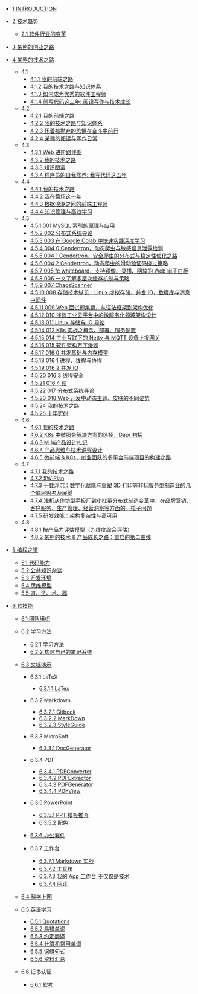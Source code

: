   - [1 INTRODUCTION](/INTRODUCTION.md)
  - [2 技术趋势](/技术趋势/README.md)
    - [2.1 软件行业的变革](/技术趋势/软件行业的变革.md)
  - [3 某熊的创业之路](/某熊的创业之路/README.md)
    
  - [4 某熊的技术之路](/某熊的技术之路/README.md)
    - 4.1 
      - [4.1.1 我的前端之路](/某熊的技术之路/2015/2015-我的前端之路.md)
      - [4.1.2 我的技术之路与知识体系](/某熊的技术之路/2015/2015-我的技术之路与知识体系.md)
      - [4.1.3 如何成为优秀的软件工程师](/某熊的技术之路/2015/如何成为优秀的软件工程师.md)
      - [4.1.4 熊写代码这三年: 阅读写作与技术成长](/某熊的技术之路/2015/熊写代码这三年:%20阅读写作与技术成长.md)
    - 4.2 
      - [4.2.1 我的前端之路](/某熊的技术之路/2016/2016-我的前端之路.md)
      - [4.2.2 我的技术之路与知识体系](/某熊的技术之路/2016/2016-我的技术之路与知识体系.md)
      - [4.2.3 怀着被抛弃的恐惧在奋斗中前行](/某熊的技术之路/2016/怀着被抛弃的恐惧在奋斗中前行.md)
      - [4.2.4 某熊的阅读与写作日常](/某熊的技术之路/2016/某熊的阅读与写作日常.md)
    - 4.3 
      - [4.3.1 Web 进阶路线图](/某熊的技术之路/2017/2017-Web%20进阶路线图.md)
      - [4.3.2 我的技术之路](/某熊的技术之路/2017/2017-我的技术之路.md)
      - [4.3.3 知识图谱](/某熊的技术之路/2017/2017-知识图谱.md)
      - [4.3.4 程序员的自我修养: 我写代码这五年](/某熊的技术之路/2017/程序员的自我修养:%20我写代码这五年.md)
    - 4.4 
      - [4.4.1 我的技术之路](/某熊的技术之路/2018/2018-我的技术之路.md)
      - [4.4.2 我在菊场这一年](/某熊的技术之路/2018/我在菊场这一年.md)
      - [4.4.3 数据浪潮之间的前端工程师](/某熊的技术之路/2018/数据浪潮之间的前端工程师.md)
      - [4.4.4 知识管理与高效学习](/某熊的技术之路/2018/知识管理与高效学习.md)
    - 4.5 
      - [4.5.1 001 MySQL 索引的原理与应用](/某熊的技术之路/2019/2019-001-MySQL%20索引的原理与应用.md)
      - [4.5.2 002 分布式系统导论](/某熊的技术之路/2019/2019-002-分布式系统导论.md)
      - [4.5.3 003 在 Google Colab 中快速实践深度学习](/某熊的技术之路/2019/2019-003-在%20Google%20Colab%20中快速实践深度学习.md)
      - [4.5.4 004 0 Cendertron，动态爬虫与敏感信息泄露检测](/某熊的技术之路/2019/2019-004-0-Cendertron，动态爬虫与敏感信息泄露检测.md)
      - [4.5.5 004 1 Cendertron，安全爬虫的分布式与稳定性优化之路](/某熊的技术之路/2019/2019-004-1-Cendertron，安全爬虫的分布式与稳定性优化之路.md)
      - [4.5.6 004 2 Cendertron，动态爬虫的滑动验证码绕过策略](/某熊的技术之路/2019/2019-004-2-Cendertron，动态爬虫的滑动验证码绕过策略.md)
      - [4.5.7 005 fc whiteboard，支持镜像、录播、回放的 Web 电子白板](/某熊的技术之路/2019/2019-005-fc-whiteboard，支持镜像、录播、回放的%20Web%20电子白板.md)
      - [4.5.8 006 一文了解多层次缓存机制与策略](/某熊的技术之路/2019/2019-006-一文了解多层次缓存机制与策略.md)
      - [4.5.9 007 ChaosScanner](/某熊的技术之路/2019/2019-007-ChaosScanner.md)
      - [4.5.10 008 存储技术纵览：Linux 虚拟存储，并发 IO，数据库与消息中间件](/某熊的技术之路/2019/2019-008-存储技术纵览：Linux%20虚拟存储，并发%20IO，数据库与消息中间件.md)
      - [4.5.11 009 Web 面试题集锦，从语法框架到架构优化](/某熊的技术之路/2019/2019-009-Web%20面试题集锦，从语法框架到架构优化.md)
      - [4.5.12 010 浅谈工业云平台中的微服务化领域架构设计](/某熊的技术之路/2019/2019-010-浅谈工业云平台中的微服务化领域架构设计.md)
      - [4.5.13 011 Linux 存储与 IO 导论](/某熊的技术之路/2019/2019-011-Linux%20存储与%20IO%20导论.md)
      - [4.5.14 012 K8s 实战之概念、部署、服务配置](/某熊的技术之路/2019/2019-012-K8s%20实战之概念、部署、服务配置.md)
      - [4.5.15 014 工业互联下的 Netty 与 MQTT 设备上报网关](/某熊的技术之路/2019/2019-014-工业互联下的%20Netty%20与%20MQTT%20设备上报网关.md)
      - [4.5.16 015 软件架构万字漫谈](/某熊的技术之路/2019/2019-015-软件架构万字漫谈.md)
      - [4.5.17 016 0 并发基础与内存模型](/某熊的技术之路/2019/2019-016-0-并发基础与内存模型.md)
      - [4.5.18 016 1 进程、线程与协程](/某熊的技术之路/2019/2019-016-1-进程、线程与协程.md)
      - [4.5.19 016 2 并发 IO](/某熊的技术之路/2019/2019-016-2-并发%20IO.md)
      - [4.5.20 016 3 线程安全](/某熊的技术之路/2019/2019-016-3-线程安全.md)
      - [4.5.21 016 4 锁](/某熊的技术之路/2019/2019-016-4-锁.md)
      - [4.5.22 017 分布式系统导论](/某熊的技术之路/2019/2019-017-分布式系统导论.md)
      - [4.5.23 018 Web 开发中动态主题、皮肤的不同姿势](/某熊的技术之路/2019/2019-018-Web%20开发中动态主题、皮肤的不同姿势.md)
      - [4.5.24 我的技术之路](/某熊的技术之路/2019/2019-我的技术之路.md)
      - [4.5.25 十年铲码](/某熊的技术之路/2019/十年铲码.md)
    - 4.6 
      - [4.6.1 我的技术之路](/某熊的技术之路/2020/2020-我的技术之路.md)
      - [4.6.2 K8s 中微服务解决方案的选择，Dapr 初探](/某熊的技术之路/2020/K8s%20中微服务解决方案的选择，Dapr%20初探.md)
      - [4.6.3 M 端产品设计札记](/某熊的技术之路/2020/M%20端产品设计札记.md)
      - [4.6.4 产品思维与技术课程设计](/某熊的技术之路/2020/产品思维与技术课程设计.md)
      - [4.6.5 微前端 & K8s，创业团队的多平台前端项目的构建之路](/某熊的技术之路/2020/微前端%20&%20K8s，创业团队的多平台前端项目的构建之路.md)
    - 4.7 
      - [4.7.1 我的技术之路](/某熊的技术之路/2021/2021-我的技术之路.md)
      - [4.7.2 5W Plan](/某熊的技术之路/2021/5W%20Plan.md)
      - [4.7.3 十载浮沉：数字化赋能与重塑 3D 打印等非标服务型制造业的几个底层思考及展望](/某熊的技术之路/2021/十载浮沉：数字化赋能与重塑%203D%20打印等非标服务型制造业的几个底层思考及展望.md)
      - [4.7.4 浅析从作坊型手扳厂到小批量分布式制造变革中，在品牌营销、客户服务、生产管理、经营洞察等方面的一揽子问题](/某熊的技术之路/2021/浅析从作坊型手扳厂到小批量分布式制造变革中，在品牌营销、客户服务、生产管理、经营洞察等方面的一揽子问题.md)
      - [4.7.5 研发效能：架构复杂性与高可用](/某熊的技术之路/2021/研发效能：架构复杂性与高可用.md)
    - 4.8 
      - [4.8.1 按产品力评估模型（九维度综合评估）](/某熊的技术之路/2022/2022-按产品力评估模型（九维度综合评估）.md)
      - [4.8.2 某熊的技术 & 产品成长之路：重启的第二曲线](/某熊的技术之路/2022/2022-某熊的技术%20&%20产品成长之路：重启的第二曲线.md)
  - [5 编程之道](/编程之道/README.md)
    - [5.1 代码能力](/编程之道/代码能力.md)
    - [5.2 公共知识杂谈](/编程之道/公共知识杂谈.md)
    - [5.3 开发环境](/编程之道/开发环境.md)
    - [5.4 思维模型](/编程之道/思维模型.md)
    - [5.5 道、法、术、器](/编程之道/道、法、术、器.md)
  - [6 软技能](/软技能/README.md)
    - [6.1 团队组织](/软技能/团队组织/README.md)
      
    - 6.2 学习方法
      - [6.2.1 学习方法](/软技能/学习方法/学习方法.md)
      - [6.2.2 构建自己的笔记系统](/软技能/学习方法/构建自己的笔记系统.md)
    - [6.3 文档演示](/软技能/文档演示/README.md)
      - 6.3.1 LaTeX
        - [6.3.1.1 LaTex](/软技能/文档演示/LaTeX/LaTex.md)
      - 6.3.2 Markdown
        - [6.3.2.1 Gitbook](/软技能/文档演示/Markdown/Gitbook.md)
        - [6.3.2.2 MarkDown](/软技能/文档演示/Markdown/MarkDown.md)
        - [6.3.2.3 StyleGuide](/软技能/文档演示/Markdown/StyleGuide.md)
      - 6.3.3 MicroSoft
        - [6.3.3.1 DocGenerator](/软技能/文档演示/MicroSoft/DocGenerator.md)
      - 6.3.4 PDF
        - [6.3.4.1 PDFConverter](/软技能/文档演示/PDF/PDFConverter.md)
        - [6.3.4.2 PDFExtractor](/软技能/文档演示/PDF/PDFExtractor.md)
        - [6.3.4.3 PDFGenerator](/软技能/文档演示/PDF/PDFGenerator.md)
        - [6.3.4.4 PDFView](/软技能/文档演示/PDF/PDFView.md)
      - 6.3.5 PowerPoint
        - [6.3.5.1 PPT 模板推介](/软技能/文档演示/PowerPoint/PPT%20模板推介.md)
        - [6.3.5.2 配色](/软技能/文档演示/PowerPoint/配色/README.md)
          
      - [6.3.6 办公套件](/软技能/文档演示/办公套件/README.md)
        
      - 6.3.7 工作台
        - [6.3.7.1 Markdown 实战](/软技能/文档演示/工作台/Markdown%20实战.md)
        - [6.3.7.2 工具箱](/软技能/文档演示/工作台/工具箱.md)
        - [6.3.7.3 我的 App 工作台 不仅仅是技术](/软技能/文档演示/工作台/我的%20App%20工作台-不仅仅是技术.md)
        - [6.3.7.4 阅读](/软技能/文档演示/工作台/阅读.md)
    - [6.4 科学上网](/软技能/科学上网/README.md)
      
    - [6.5 英语学习](/软技能/英语学习/README.md)
      - [6.5.1 Quotations](/软技能/英语学习/Quotations.md)
      - [6.5.2 易错单词](/软技能/英语学习/易错单词.md)
      - [6.5.3 约定翻译](/软技能/英语学习/约定翻译.md)
      - [6.5.4 计算机常用单词](/软技能/英语学习/计算机常用单词.md)
      - [6.5.5 词组句式](/软技能/英语学习/词组句式.md)
      - [6.5.6 资料汇总](/软技能/英语学习/资料汇总.md)
    - 6.6 证书认证
      - [6.6.1 软考](/软技能/证书认证/软考.md)